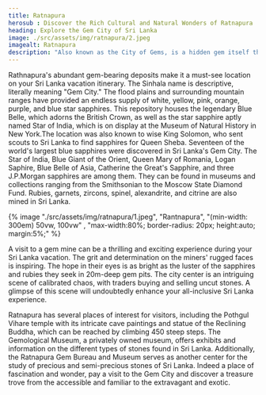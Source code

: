 ```yaml
---
title: Ratnapura
herosub : Discover the Rich Cultural and Natural Wonders of Ratnapura
heading: Explore the Gem City of Sri Lanka
image: ./src/assets/img/ratnapura/2.jpeg
imagealt: Ratnapura
description: "Also known as the City of Gems, is a hidden gem itself that lies in the south-western part of Sri Lanka. "
---
```



Rathnapura's abundant gem-bearing deposits make it a must-see location on your Sri Lanka vacation itinerary. The Sinhala name is descriptive, literally meaning "Gem City." The flood plains and surrounding mountain ranges have provided an endless supply of white, yellow, pink, orange, purple, and blue star sapphires. This repository houses the legendary Blue Belle, which adorns the British Crown, as well as the star sapphire aptly named Star of India, which is on display at the Museum of Natural History in New York.The location was also known to wise King Solomon, who sent scouts to Sri Lanka to find sapphires for Queen Sheba. Seventeen of the world's largest blue sapphires were discovered in Sri Lanka's Gem City. The Star of India, Blue Giant of the Orient, Queen Mary of Romania, Logan Saphire, Blue Belle of Asia, Catherine the Great's Sapphire, and three J.P.Morgan sapphires are among them. They can be found in museums and collections ranging from the Smithsonian to the Moscow State Diamond Fund. Rubies, garnets, zircons, spinel, alexandrite, and citrine are also mined in Sri Lanka.

{% image "./src/assets/img/ratnapura/1.jpeg", "Rantnapura", "(min-width: 300em) 50vw, 100vw" , "max-width:80%; border-radius: 20px; height:auto; margin:5%;" %}
 
A visit to a gem mine can be a thrilling and exciting experience during your Sri Lanka vacation.
The grit and determination on the miners' rugged faces is inspiring. The hope in their eyes is as bright as the luster of the sapphires and rubies they seek in 20m-deep gem pits. The city center is an intriguing scene of calibrated chaos, with traders buying and selling uncut stones. A glimpse of this scene will undoubtedly enhance your all-inclusive Sri Lanka experience.

Ratnapura has several places of interest for visitors, including the Pothgul Vihare temple with its intricate cave paintings and statue of the Reclining Buddha, which can be reached by climbing 450 steep steps. The Gemological Museum, a privately owned museum, offers exhibits and information on the different types of stones found in Sri Lanka. Additionally, the Ratnapura Gem Bureau and Museum serves as another center for the study of precious and semi-precious stones of Sri Lanka.
Indeed a place of fascination and wonder, pay a visit to the Gem City and discover a treasure trove from the accessible and familiar to the extravagant and exotic.